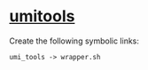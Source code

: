 # [umitools](https://hpc.nih.gov/apps/umitools.html)

Create the following symbolic links:
```
umi_tools -> wrapper.sh
```
